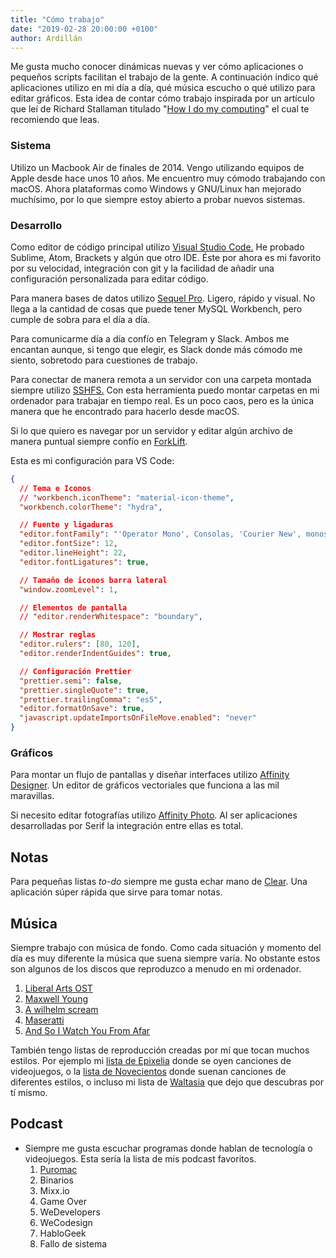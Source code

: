 ```yaml
---
title: "Cómo trabajo"
date: "2019-02-28 20:00:00 +0100"
author: Ardillán
---
```


Me gusta mucho conocer dinámicas nuevas y ver cómo aplicaciones o pequeños scripts facilitan el trabajo de la gente. A continuación indico qué aplicaciones utilizo en mi día a día, qué música escucho o qué utilizo para editar gráficos. Esta idea de contar cómo trabajo inspirada por un artículo que leí de Richard Stallaman titulado "[How I do my computing](https://stallman.org/stallman-computing.html)" el cual te recomiendo que leas.

### Sistema

Utilizo un Macbook Air de finales de 2014. Vengo utilizando equipos de Apple desde hace unos 10 años. Me encuentro muy cómodo trabajando con macOS. Ahora plataformas como Windows y GNU/Linux han mejorado muchísimo, por lo que siempre estoy abierto a probar nuevos sistemas.

### Desarrollo

Como editor de código principal utilizo [Visual Studio Code.](https://code.visualstudio.com/) He probado Sublime, Atom, Brackets y algún que otro IDE. Éste por ahora es mi favorito por su velocidad, integración con git y la facilidad de añadir una configuración personalizada para editar código.

Para manera bases de datos utilizo [Sequel Pro](https://www.sequelpro.com/). Ligero, rápido y visual. No llega a la cantidad de cosas que puede tener MySQL Workbench, pero cumple de sobra para el día a día.

Para comunicarme día a día confío en Telegram y Slack. Ambos me encantan aunque, si tengo que elegir, es Slack donde más cómodo me siento, sobretodo para cuestiones de trabajo.

Para conectar de manera remota a un servidor con una carpeta montada siempre utilizo [SSHFS.](https://github.com/osxfuse/osxfuse/wiki/SSHFS) Con esta herramienta puedo montar carpetas en mi ordenador para trabajar en tiempo real. Es un poco caos, pero es la única manera que he encontrado para hacerlo desde macOS.

Si lo que quiero es navegar por un servidor y editar algún archivo de manera puntual siempre confío en [ForkLift](https://www.binarynights.com/forklift/).

Esta es mi configuración para VS Code:

```json
{
  // Tema e Iconos
  // "workbench.iconTheme": "material-icon-theme",
  "workbench.colorTheme": "hydra",

  // Fuente y ligaduras
  "editor.fontFamily": "'Operator Mono', Consolas, 'Courier New', monospace",
  "editor.fontSize": 12,
  "editor.lineHeight": 22,
  "editor.fontLigatures": true,

  // Tamaño de iconos barra lateral
  "window.zoomLevel": 1,

  // Elementos de pantalla
  // "editor.renderWhitespace": "boundary",

  // Mostrar reglas
  "editor.rulers": [80, 120],
  "editor.renderIndentGuides": true,

  // Configuración Prettier
  "prettier.semi": false,
  "prettier.singleQuote": true,
  "prettier.trailingComma": "es5",
  "editor.formatOnSave": true,
  "javascript.updateImportsOnFileMove.enabled": "never"
}
```

### Gráficos

Para montar un flujo de pantallas y diseñar interfaces utilizo [Affinity Designer](https://affinity.serif.com/es/designer/). Un editor de gráficos vectoriales que funciona a las mil maravillas.

Si necesito editar fotografías utilizo [Affinity Photo](https://affinity.serif.com/es/photo/). Al ser aplicaciones desarrolladas por Serif la integración entre ellas es total.

## Notas

Para pequeñas listas _to-do_ siempre me gusta echar mano de [Clear](https://itunes.apple.com/us/app/clear-tasks-reminders-to-do-lists/id504544917?mt=12). Una aplicación súper rápida que sirve para tomar notas.

## Música

Siempre trabajo con música de fondo. Como cada situación y momento del día es muy diferente la música que suena siempre varía. No obstante estos son algunos de los discos que reproduzco a menudo en mi ordenador.

1. [Liberal Arts OST](http://www.imdb.com/title/tt1872818/soundtrack)
2. [Maxwell Young](https://soundcloud.com/maxwell_young)
3. [A wilhelm scream](https://jumpstartrecords.bandcamp.com/album/career-suicide)
4. [Maseratti](https://maserati.bandcamp.com/album/passages)
5. [And So I Watch You From Afar](https://asiwyfa.bandcamp.com/)

También tengo listas de reproducción creadas por mí que tocan muchos estilos. Por ejemplo mi [lista de Epixelia](https://itunes.apple.com/es/playlist/epixelia/pl.u-BNA6rgWCpXPK5z) donde se oyen canciones de videojuegos, o la [lista de Novecientos](https://itunes.apple.com/es/playlist/novecientos/pl.u-leyl1XRCxZ3y0L) donde suenan canciones de diferentes estilos, o incluso mi lista de [Waltasia](https://itunes.apple.com/es/playlist/waltasia/pl.u-6mo448etZkj7EP) que dejo que descubras por tí mismo.

## Podcast

- Siempre me gusta escuchar programas donde hablan de tecnología o videojuegos. Esta sería la lista de mis podcast favoritos.
  1.  [Puromac](http://www.puromac.com/)
  2.  Binarios
  3.  Mixx.io
  4.  Game Over
  5.  WeDevelopers
  6.  WeCodesign
  7.  HabloGeek
  8.  Fallo de sistema
